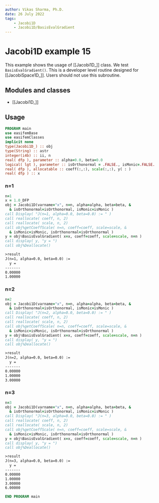 ```yaml
---
author: Vikas Sharma, Ph.D.
date: 26 July 2022
tags:
    - Jacobi1D
    - Jacobi1D/BasisEvalGradient
---
```


# Jacobi1D example 15

This example shows the usage of [[Jacobi1D_]] class. We test `BasisEvalGradient()`. This is a developer level routine designed for [[JacobiSpace1D_]]. Users should not use this subroutine.

## Modules and classes

- [[Jacobi1D_]]

## Usage

```fortran
PROGRAM main
use easifemBase
use easifemClasses
implicit none
type(Jacobi1D_) :: obj
type(String) :: astr
integer(i4b) :: ii, n
real( dfp ), parameter :: alpha=0.0, beta=0.0
logical( lgt ), parameter :: isOrthonormal = .FALSE., isMonic=.FALSE.
real( dfp ), allocatable :: coeff(:,:), scale(:,:), y( : )
real( dfp ) :: x
```

### n=1

```fortran
n=1
x = 1.0_DFP
obj = Jacobi1D(varname="x", n=n, alpha=alpha, beta=beta, &
  & isOrthonormal=isOrthonormal, isMonic=isMonic )
call Display( "J(n=1, alpha=0.0, beta=0.0) := " )
call reallocate( coeff, n, 2)
call reallocate( scale, n, 2)
call obj%getCoeffScale( n=n, coeff=coeff, scale=scale, &
  & isMonic=isMonic, isOrthonormal=isOrthonormal )
y = obj%BasisEvalGradient( x=x, coeff=coeff, scale=scale, n=n )
call display( y, "y = ")
call obj%Deallocate()
```

```txt
>result
J(n=1, alpha=0.0, beta=0.0) :=
  y =
-------
0.00000
1.00000
```

### n=2

```fortran
n=2
obj = Jacobi1D(varname="x", n=n, alpha=alpha, beta=beta, &
  & isOrthonormal=isOrthonormal, isMonic=isMonic )
call Display( "J(n=2, alpha=0.0, beta=0.0) := " )
call reallocate( coeff, n, 2)
call reallocate( scale, n, 2)
call obj%getCoeffScale( n=n, coeff=coeff, scale=scale, &
  & isMonic=isMonic, isOrthonormal=isOrthonormal )
y = obj%BasisEvalGradient( x=x, coeff=coeff, scale=scale, n=n )
call display( y, "y = ")
call obj%Deallocate()
```

```txt
>result
J(n=2, alpha=0.0, beta=0.0) :=
  y =
-------
0.00000
1.00000
3.00000
```

### n=3

```fortran
n=3
obj = Jacobi1D(varname="x", n=n, alpha=alpha, beta=beta, &
  & isOrthonormal=isOrthonormal, isMonic=isMonic )
call Display( "J(n=3, alpha=0.0, beta=0.0) := " )
call reallocate( coeff, n, 2)
call reallocate( scale, n, 2)
call obj%getCoeffScale( n=n, coeff=coeff, scale=scale, &
  & isMonic=isMonic, isOrthonormal=isOrthonormal )
y = obj%BasisEvalGradient( x=x, coeff=coeff, scale=scale, n=n )
call display( y, "y = ")
call obj%Deallocate()
```

```txt
>result
J(n=3, alpha=0.0, beta=0.0) :=
  y =
-------
0.00000
1.00000
3.00000
6.00000
```

```fortran
END PROGRAM main
```

